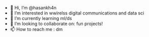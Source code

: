 - 👋 Hi, I’m @hasankh4n
- 👀 I’m interested in wwirelss digital communications and data sci
- 🌱 I’m currently learning ml/ds
- 💞️ I’m looking to collaborate on: fun projects!
- 📫 How to reach me : dm

<!---
hasankh4n/hasankh4n is a ✨ special ✨ repository because its `README.md` (this file) appears on your GitHub profile.
You can click the Preview link to take a look at your changes.
--->
